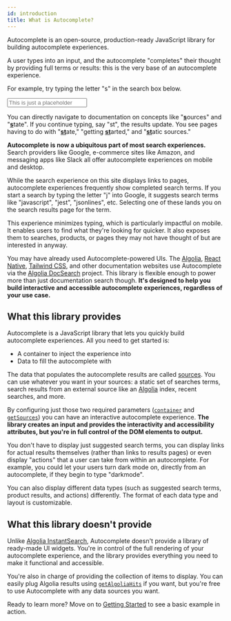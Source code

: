 ```yaml
---
id: introduction
title: What is Autocomplete?
---
```


Autocomplete is an open-source, production-ready JavaScript library for building autocomplete experiences.

A user types into an input, and the autocomplete "completes" their thought by providing full terms or results: this is the very base of an autocomplete experience.

For example, try typing the letter "s" in the search box below.

<input placeholder="This is just a placeholder"></input>

You can directly navigate to documentation on concepts like "<strong><u>s</u></strong>ources" and "<strong><u>s</u></strong>tate". If you continue typing, say "st", the results update. You see pages having to do with "<strong><u>st</u></strong>ate," "getting <strong><u>st</u></strong>arted," and "<strong><u>st</u></strong>atic sources."

**Autocomplete is now a ubiquitous part of most search experiences.** Search providers like Google, e-commerce sites like Amazon, and messaging apps like Slack all offer autocomplete experiences on mobile and desktop.

While the search experience on this site displays links to pages, autocomplete experiences frequently show completed search terms. If you start a search by typing the letter "j" into Google, it suggests search terms like "javascript", "jest", "jsonlines", etc. Selecting one of these lands you on the search results page for the term.

This experience minimizes typing, which is particularly impactful on mobile. It enables users to find what they're looking for quicker. It also exposes them to searches, products, or pages they may not have thought of but are interested in anyway.

You may have already used Autocomplete-powered UIs. The [Algolia](https://www.algolia.com/doc/), [React Native](https://reactnative.dev/), [Tailwind CSS](https://tailwindcss.com/docs), and other documentation websites use Autocomplete via the [Algolia DocSearch](https://docsearch.algolia.com/) project. This library is flexible enough to power more than just documentation search though. **It's designed to help you build interactive and accessible autocomplete experiences, regardless of your use case.**

## What this library provides

Autocomplete is a JavaScript library that lets you quickly build autocomplete experiences. All you need to get started is:
- A container to inject the experience into
- Data to fill the autocomplete with

The data that populates the autocomplete results are called [sources](sources). You can use whatever you want in your sources: a static set of searches terms, search results from an external source like an [Algolia](https://www.algolia.com/doc/guides/getting-started/what-is-algolia/) index, recent searches, and more.

By configuring just those two required parameters ([`container`](autocomplete-js/#container) and [`getSources`](autocomplete-js/#getsources)) you can have an interactive autocomplete experience. **The library creates an input and provides the interactivity and accessibility attributes, but you're in full control of the DOM elements to output.**

You don't have to display just suggested search terms, you can display links for actual results themselves (rather than links to results pages) or even display "actions" that a user can take from within an autocomplete. For example, you could let your users turn dark mode on, directly from an autocomplete, if they begin to type "darkmode".

You can also display different data types (such as suggested search terms, product results, and actions) differently. The format of each data type and layout is customizable.

## What this library doesn't provide

Unlike [Algolia InstantSearch](https://www.algolia.com/doc/guides/building-search-ui/what-is-instantsearch/js/), Autocomplete doesn't provide a library of ready-made UI widgets. You're in control of the full rendering of your autocomplete experience, and the library provides everything you need to make it functional and accessible.

You're also in charge of providing the collection of items to display. You can easily plug Algolia results using [`getAlgoliaHits`](getAlgoliaHits-js) if you want, but you're free to use Autocomplete with any data sources you want.

Ready to learn more? Move on to [Getting Started](getting-started) to see a basic example in action.

